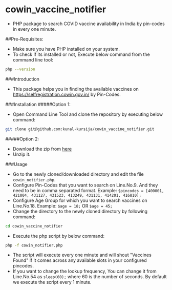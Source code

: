 # cowin_vaccine_notifier
- PHP package to search COVID vaccine availability in India by pin-codes in every one minute.

##Pre-Requisites:
- Make sure you have PHP installed on your system.
- To check if its installed or not, Execute below command from the command line tool:
```bash
php --version
```

###Introduction
- This package helps you in finding the available vaccines on https://selfregistration.cowin.gov.in/ by Pin-Codes.
 
###Installation
#####Option 1: 
- Open Command Line Tool and clone the repository by executing below command:
```bash
git clone git@github.com:kunal-kursija/cowin_vaccine_notifier.git
```
#####Option 2:
- Download the zip from [here](https://github.com/kunal-kursija/cowin_vaccine_notifier/archive/refs/heads/main.zip)
- Unzip it.

###Usage
- Go to the newly cloned/downloaded directory and edit the file `cowin_notifier.php`.
- Configure Pin-Codes that you want to search on Line.No.9. And they need to be in comma separated format.
  Example: `$pincodes = [400001, 421004, 431127, 431523, 413249, 431131, 414201, 416810];`
- Configure Age Group for which you want to search vaccines on Line.No.18.
  Example:  `$age = 18;` OR `$age = 45;`
- Change the directory to the newly cloned directory by following command:
```bash
cd cowin_vaccine_notifier
```
- Execute the php script by below command:
```bash
php -f cowin_notifier.php
```

- The script will execute every one minute and will shout "Vaccines Found" if it comes across any available slots in your configured pincodes.
- If you want to change the lookup frequency, You can change it from Line.No.54 as `sleep(60);` where 60 is the number of seconds. By default we execute the script every 1 minute.
